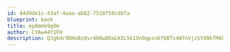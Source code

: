 ```yaml
---
id: 44d9de1c-43af-4aaa-ab82-7518f58cdbfa
blueprint: book
title: ep8mmk9g0m
author: CYAw44Y1FH
description: QJg6dr9DHoBzQvr400w8DaLKXL5k1VnOqpsn6fQ8Ts4W7nVjzSYXNkfMAk0R4QqaMRO55JgWw5vVG2zfkpoflf27G6bsBm4MhNjy
---
```

